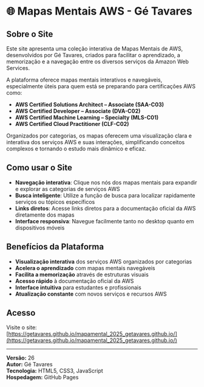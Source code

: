 # 🌐 Mapas Mentais AWS - Gé Tavares

## **Sobre o Site**

Este site apresenta uma coleção interativa de Mapas Mentais de AWS, desenvolvidos por Gé Tavares, criados para facilitar o aprendizado, a memorização e a navegação entre os diversos serviços da Amazon Web Services.

A plataforma oferece mapas mentais interativos e navegáveis, especialmente úteis para quem está se preparando para certificações AWS como:

- **AWS Certified Solutions Architect – Associate (SAA-C03)**
- **AWS Certified Developer – Associate (DVA-C02)**
- **AWS Certified Machine Learning – Specialty (MLS-C01)**
- **AWS Certified Cloud Practitioner (CLF-C02)**

Organizados por categorias, os mapas oferecem uma visualização clara e interativa dos serviços AWS e suas interações, simplificando conceitos complexos e tornando o estudo mais dinâmico e eficaz.

## **Como usar o Site**
- **Navegação interativa**: Clique nos nós dos mapas mentais para expandir e explorar as categorias de serviços AWS
- **Busca inteligente**: Utilize a função de busca para localizar rapidamente serviços ou tópicos específicos
- **Links diretos**: Acesse links diretos para a documentação oficial da AWS diretamente dos mapas
- **Interface responsiva**: Navegue facilmente tanto no desktop quanto em dispositivos móveis

## **Benefícios da Plataforma**
- **Visualização interativa** dos serviços AWS organizados por categorias
- **Acelera o aprendizado** com mapas mentais navegáveis
- **Facilita a memorização** através de estruturas visuais
- **Acesso rápido** à documentação oficial da AWS
- **Interface intuitiva** para estudantes e profissionais
- **Atualização constante** com novos serviços e recursos AWS 

## **Acesso**

Visite o site: [https://getavares.github.io/mapamental_2025_getavares.github.io/](https://getavares.github.io/mapamental_2025_getavares.github.io/)

---

**Versão:** 26  
**Autor:** Gé Tavares  
**Tecnologia:** HTML5, CSS3, JavaScript  
**Hospedagem:** GitHub Pages